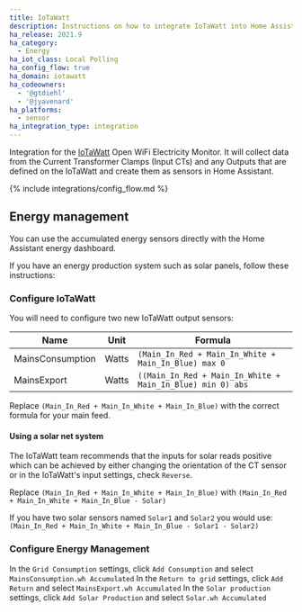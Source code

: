 ```yaml
---
title: IoTaWatt
description: Instructions on how to integrate IoTaWatt into Home Assistant.
ha_release: 2021.9
ha_category:
  - Energy
ha_iot_class: Local Polling
ha_config_flow: true
ha_domain: iotawatt
ha_codeowners:
  - '@gtdiehl'
  - '@jyavenard'
ha_platforms:
  - sensor
ha_integration_type: integration
---
```


Integration for the [IoTaWatt](https://www.iotawatt.com/) Open WiFi Electricity Monitor. It
will collect data from the Current Transformer Clamps (Input CTs) and any Outputs that are defined on the IoTaWatt
and create them as sensors in Home Assistant.

{% include integrations/config_flow.md %}

## Energy management

You can use the accumulated energy sensors directly with the Home Assistant energy dashboard.

If you have an energy production system such as solar panels, follow these instructions:

### Configure IoTaWatt

You will need to configure two new IoTaWatt output sensors:

| Name | Unit | Formula
| - | - | -
| MainsConsumption|Watts|`(Main_In_Red + Main_In_White + Main_In_Blue) max 0`
| MainsExport|Watts|`((Main_In_Red + Main_In_White + Main_In_Blue) min 0) abs`

Replace `(Main_In_Red + Main_In_White + Main_In_Blue)` with the correct formula for your main feed.

#### Using a solar net system

The IoTaWatt team recommends that the inputs for solar reads positive which can be achieved by either changing the orientation of the CT sensor or in the IoTaWatt's input settings, check `Reverse`.

Replace `(Main_In_Red + Main_In_White + Main_In_Blue)` with `(Main_In_Red + Main_In_White + Main_In_Blue - Solar)`

If you have two solar sensors named `Solar1` and `Solar2` you would use:
`(Main_In_Red + Main_In_White + Main_In_Blue - Solar1 - Solar2)`

### Configure Energy Management

In the `Grid Consumption` settings, click `Add Consumption` and select `MainsConsumption.wh Accumulated`
In the `Return to grid` settings, click `Add Return` and select `MainsExport.wh Accumulated`
In the `Solar production` settings, click `Add Solar Production` and select `Solar.wh Accumulated`
